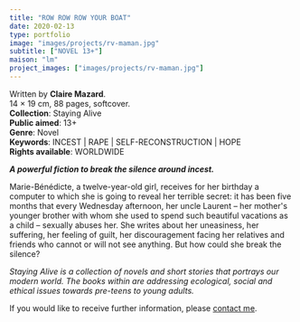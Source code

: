 ```yaml
---
title: "ROW ROW ROW YOUR BOAT"
date: 2020-02-13
type: portfolio
image: "images/projects/rv-maman.jpg"
subtitle: ["NOVEL 13+"]
maison: "lm"
project_images: ["images/projects/rv-maman.jpg"]
---
```


Written by **Claire Mazard**.    
14 × 19 cm, 88 pages, softcover.      
**Collection**: Staying Alive   
**Public aimed**: 13+   
**Genre**: Novel         
**Keywords**: INCEST | RAPE | SELF-RECONSTRUCTION | HOPE    
**Rights available**: WORLDWIDE
       


***A powerful fiction to break the silence around incest.***


Marie-Bénédicte, a twelve-year-old girl, receives for her birthday a computer to which she is going to reveal her terrible 
secret: it has been five months that every Wednesday afternoon, her uncle Laurent – her mother's younger brother with whom 
she used to spend such beautiful vacations as a child – sexually abuses her. 
She writes about her uneasiness, her suffering, her feeling of guilt, her discouragement facing her relatives and friends who 
cannot or will not see anything.
But how could she break the silence?   



*Staying Alive is a collection of novels and short stories that portrays our modern world.*
*The books within are addressing ecological, social and ethical issues towards pre-teens to young adults.*



If you would like to receive further information, please [contact me](mailto:melanie.guillaumin.edition@gmail.com).


